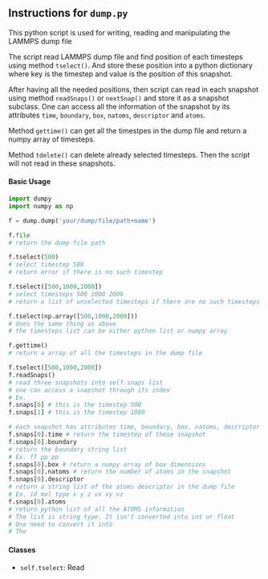 ## Instructions for `dump.py`

This python script is used for writing, reading and manipulating the LAMMPS dump file

The script read LAMMPS dump file and find position of each timesteps using method `tselect()`. And store these position into a python dictionary where key is the timestep and value is the position of this snapshot. 

After having all the needed positions, then script can read in each snapshot using method `readSnaps()` or `nextSnap()` and store it as a snapshot subclass. One can access all the information of the snapshot by its attributes `time`, `boundary`, `box`, `natoms`, `descriptor` and `atoms`.

Method `gettime()` can get all the timestpes in the dump file and return a numpy array of timesteps.

Method `tdelete()` can delete already selected timesteps. Then the script will not read in these snapshots.

#### Basic Usage
``` Python
import dumpy
import numpy as np

f = dump.dump('your/dump/file/path+name')

f.file 
# return the dump file path

f.tselect(500)
# select timestep 500
# return error if there is no such timestep

f.tselect([500,1000,2000])
# select timesteps 500 1000 2000
# return a list of unselected timesteps if there are no such timesteps

f.tselect(np.array([500,1000,2000]))
# does the same thing as above
# the timesteps list can be either python list or numpy array

f.gettime()
# return a array of all the timesteps in the dump file

f.tselect([500,1000,2000])
f.readSnaps()
# read three snapshots into self.snaps list
# one can access a snapshot through its index
# Ex.
f.snaps[0] # this is the timestep 500
f.snaps[1] # this is the timestep 1000

# each snapshot has attributes time, boundary, box, natoms, descriptor and atoms
f.snaps[0].time # return the timestep of these snapshot
f.snaps[0].boundary 
# return the boundary string list 
# Ex. ff pp pp 
f.snaps[0].box # return a numpy array of box dimensions
f.snaps[0].natoms # return the number of atoms in the snapshot
f.snaps[0].descriptor
# return a string list of the atoms descriptor in the dump file
# Ex. id mol type x y z vx vy vz
f.snaps[0].atoms
# return python list of all the ATOMS information
# The list is string type. It isn't converted into int or float
# One need to convert it into 
# The 


```

#### Classes
* `self.tselect`: Read